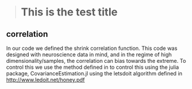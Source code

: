 ># This is the test title

## correlation
In our code we defined the shrink correlation function. This code was designed with neuroscience data in mind, and in the regime of high dimensionality/samples, the correlation can bias towards the extreme. To control this we use the method defined in to control this using the julia package, CovarianceEstimation.jl using the letsdoit algorithm defined in http://www.ledoit.net/honey.pdf